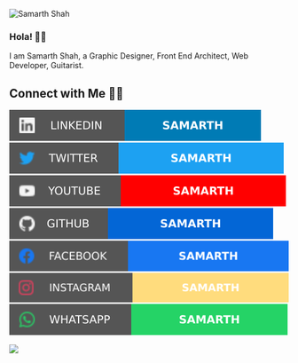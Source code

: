 ![Samarth Shah](https://github.com/sxmxr/sxmxr/blob/main/White%20and%20Black%20Minimalist%20Modelling%20Portfolio%20Presentation.gif)

### Hola! 👋🏻
I am Samarth Shah, a Graphic Designer, Front End Architect, Web Developer, Guitarist.

## Connect with Me 🤝🏻

[![LinkedIn](/SOC/li.svg)](https://www.linkedin.com/in/samarth-shah-61345014a/) 
[![Twitter](/SOC/tw.svg)](https://twitter.com/Squxre_Root) 
[![YouTube](/SOC/yt.svg)](https://www.youtube.com/channel/UCWSQFRvkl7aji-6yaQSStIw) 
[![GitHub](/SOC/gh.svg)](https://github.com/sxmxr) 
[![Facebook](/SOC/fb.svg)](https://www.facebook.com/samarth.shah.56829/) 
[![Instagram](/SOC/ig.svg)](https://www.instagram.com/sxmxr.png/) 
[![WhatsApp](/SOC/wa.svg)](https://wa.link/mel45s)

<p align="left">
  <img src="https://github-readme-stats.vercel.app/api?username=sxmxr&theme=blue-green)](https://github.com/sxmxr" />
</p>
